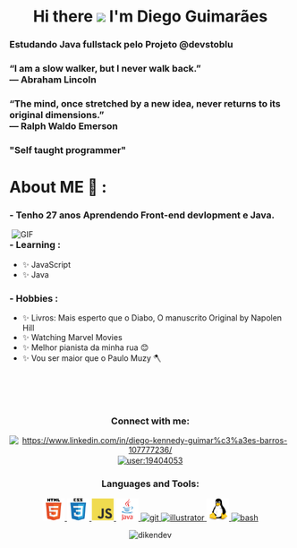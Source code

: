 <h1 align="center"> Hi there <img src="https://media.giphy.com/media/hvRJCLFzcasrR4ia7z/giphy.gif" width="5%"> I'm Diego Guimarães </h1>

<h3 align="left">Estudando Java fullstack pelo Projeto @devstoblu </h3>
<h3 align="left">“I am a slow walker, but I never walk back.” <br> ― Abraham Lincoln</h3>
<h3 align="left">“The mind, once stretched by a new idea, never returns to its original dimensions.” <br>
― Ralph Waldo Emerson
</h3>
<h3 align="left">"Self taught programmer"</h3>

# About ME 💬 :

### - Tenho 27 anos Aprendendo Front-end devlopment e Java.

<img hight="400" width="500" alt="GIF" align="right" src="https://github.com/Xx-Ashutosh-xX/Xx-Ashutosh-xX/blob/master/assets/1936.gif">

### - Learning :
- ✨ JavaScript
- ✨ Java

### - Hobbies : 
- ✨ Livros: Mais esperto que o Diabo, O manuscrito Original by Napolen Hill
- ✨ Watching Marvel Movies
- ✨ Melhor pianista da minha rua 😊
- ✨ Vou ser maior que o Paulo Muzy 🪓

</br>
</br>
</br>


<h3 align="center">Connect with me:</h3>
<p align="center">
<a href="https://linkedin.com/in/https://www.linkedin.com/in/diego-kennedy-guimar%c3%a3es-barros-107777236/" target="blank"><img align="center" src="https://raw.githubusercontent.com/rahuldkjain/github-profile-readme-generator/master/src/images/icons/Social/linked-in-alt.svg" alt="https://www.linkedin.com/in/diego-kennedy-guimar%c3%a3es-barros-107777236/" height="30" width="40" /></a>
<a href="https://stackoverflow.com/users/user:19404053" target="blank"><img align="center" src="https://raw.githubusercontent.com/rahuldkjain/github-profile-readme-generator/master/src/images/icons/Social/stack-overflow.svg" alt="user:19404053" height="30" width="40" /></a>
</p>

<h3 align="center">Languages and Tools:</h3>
<p align="center"> 
  <a href="https://www.w3.org/html/" target="_blank" rel="noreferrer"> 
    <img src="https://raw.githubusercontent.com/devicons/devicon/master/icons/html5/html5-original-wordmark.svg" alt="html5" width="40"        height="40"/> 
  </a> 
  <a href="https://www.w3schools.com/css/" target="_blank" rel="noreferrer"> 
    <img src="https://raw.githubusercontent.com/devicons/devicon/master/icons/css3/css3-original-wordmark.svg" alt="css3" width="40"          height="40"/> 
  </a>
  <a href="https://developer.mozilla.org/en-US/docs/Web/JavaScript" target="_blank" rel="noreferrer"> 
    <img src="https://raw.githubusercontent.com/devicons/devicon/master/icons/javascript/javascript-original.svg" alt="javascript"            width="40" height="40"/> 
  </a> 
   <a href="https://www.w3schools.com/java/" target="_blank" rel="noreferrer"> 
    <img src="https://github.com/devicons/devicon/blob/master/icons/java/java-original-wordmark.svg" alt="java" width="40"        height="40"/> 
  </a>
  <a href="https://git-scm.com/" target="_blank" rel="noreferrer"> 
    <img src="https://www.vectorlogo.zone/logos/git-scm/git-scm-icon.svg" alt="git" width="40" height="40"/> 
  </a> 
  <a href="https://www.adobe.com/in/products/illustrator.html" target="_blank" rel="noreferrer">
    <img src="https://www.vectorlogo.zone/logos/adobe_illustrator/adobe_illustrator-icon.svg" alt="illustrator" width="40" height="40"/>
  </a> 
  
  <a href="https://www.linux.org/" target="_blank" rel="noreferrer">
    <img src="https://raw.githubusercontent.com/devicons/devicon/master/icons/linux/linux-original.svg" alt="linux" width="40" height="40"/> 
  </a>
   <a href="https://www.gnu.org/software/bash/" target="_blank" rel="noreferrer"> 
    <img src="https://www.vectorlogo.zone/logos/gnu_bash/gnu_bash-icon.svg" alt="bash" width="40" height="40"/> 
  </a>
</p>

<p align="center"><img src="https://github-readme-stats.vercel.app/api/top-langs?username=dikendev&show_icons=true&locale=en&layout=compact" alt="dikendev" /></p>

